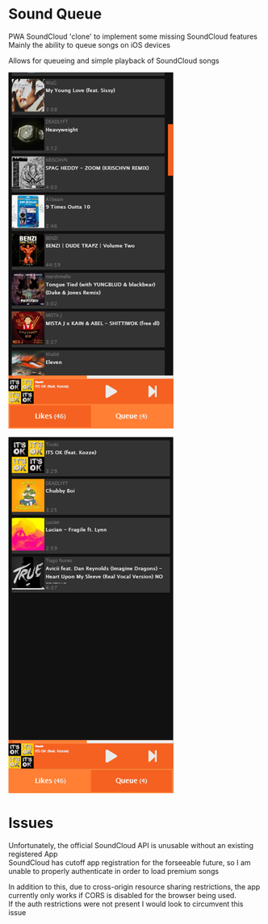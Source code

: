 # Sound Queue

PWA SoundCloud 'clone' to implement some missing SoundCloud features  
Mainly the ability to queue songs on iOS devices

Allows for queueing and simple playback of SoundCloud songs

![Likes](./src/assets/screenshot-likes.png)

![Queue](./src/assets/screenshot-queue.png)

# Issues

Unfortunately, the official SoundCloud API is unusable without an existing registered App  
SoundCloud has cutoff app registration for the forseeable future, so I am unable to properly authenticate
in order to load premium songs

In addition to this, due to cross-origin resource sharing restrictions, the app currently only works if CORS is disabled for the browser being used.  
If the auth restrictions were not present I would look to circumvent this issue
